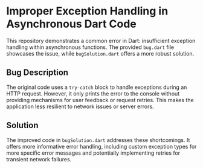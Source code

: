# Improper Exception Handling in Asynchronous Dart Code

This repository demonstrates a common error in Dart: insufficient exception handling within asynchronous functions. The provided `bug.dart` file showcases the issue, while `bugSolution.dart` offers a more robust solution.

## Bug Description

The original code uses a `try-catch` block to handle exceptions during an HTTP request. However, it only prints the error to the console without providing mechanisms for user feedback or request retries. This makes the application less resilient to network issues or server errors.

## Solution

The improved code in `bugSolution.dart` addresses these shortcomings.  It offers more informative error handling, including custom exception types for more specific error messages and potentially implementing retries for transient network failures.